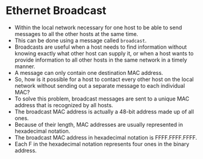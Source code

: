 # Ethernet Broadcast

- Within the local network necessary for one host to be able to send messages to all the other hosts at the same time.
- This can be done using a message called `broadcast`.
- Broadcasts are useful when a host needs to find information without knowing exactly what other host can supply it, or when a host wants to provide information to all other hosts in the same network in a timely manner.
- A message can only contain one destination MAC address.
- So, how is it possible for a host to contact every other host on the local network without sending out a separate message to each individual MAC?
- To solve this problem, broadcast messages are sent to a unique MAC address that is recognized by all hosts.
- The broadcast MAC address is actually a 48-bit address made up of all ones.
- Because of their length, MAC addresses are usually represented in hexadecimal notation.
- The broadcast MAC address in hexadecimal notation is FFFF.FFFF.FFFF.
- Each F in the hexadecimal notation represents four ones in the binary address.

